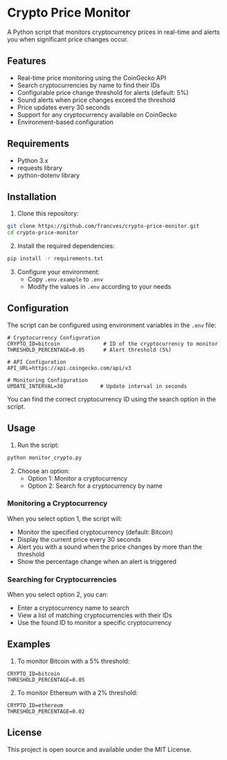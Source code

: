 # Crypto Price Monitor

A Python script that monitors cryptocurrency prices in real-time and alerts you when significant price changes occur.

## Features

- Real-time price monitoring using the CoinGecko API
- Search cryptocurrencies by name to find their IDs
- Configurable price change threshold for alerts (default: 5%)
- Sound alerts when price changes exceed the threshold
- Price updates every 30 seconds
- Support for any cryptocurrency available on CoinGecko
- Environment-based configuration

## Requirements

- Python 3.x
- requests library
- python-dotenv library

## Installation

1. Clone this repository:
```bash
git clone https://github.com/francves/crypto-price-monitor.git
cd crypto-price-monitor
```

2. Install the required dependencies:
```bash
pip install -r requirements.txt
```

3. Configure your environment:
   - Copy `.env.example` to `.env`
   - Modify the values in `.env` according to your needs

## Configuration

The script can be configured using environment variables in the `.env` file:

```env
# Cryptocurrency Configuration
CRYPTO_ID=bitcoin              # ID of the cryptocurrency to monitor
THRESHOLD_PERCENTAGE=0.05      # Alert threshold (5%)

# API Configuration
API_URL=https://api.coingecko.com/api/v3

# Monitoring Configuration
UPDATE_INTERVAL=30            # Update interval in seconds
```

You can find the correct cryptocurrency ID using the search option in the script.

## Usage

1. Run the script:
```bash
python monitor_crypto.py
```

2. Choose an option:
   - Option 1: Monitor a cryptocurrency
   - Option 2: Search for a cryptocurrency by name

### Monitoring a Cryptocurrency

When you select option 1, the script will:
- Monitor the specified cryptocurrency (default: Bitcoin)
- Display the current price every 30 seconds
- Alert you with a sound when the price changes by more than the threshold
- Show the percentage change when an alert is triggered

### Searching for Cryptocurrencies

When you select option 2, you can:
- Enter a cryptocurrency name to search
- View a list of matching cryptocurrencies with their IDs
- Use the found ID to monitor a specific cryptocurrency

## Examples

1. To monitor Bitcoin with a 5% threshold:
```env
CRYPTO_ID=bitcoin
THRESHOLD_PERCENTAGE=0.05
```

2. To monitor Ethereum with a 2% threshold:
```env
CRYPTO_ID=ethereum
THRESHOLD_PERCENTAGE=0.02
```

## License

This project is open source and available under the MIT License. 